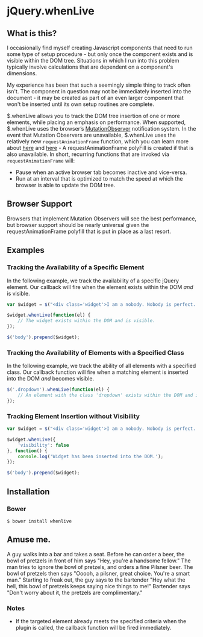 jQuery.whenLive
========

## What is this?

I occasionally find myself creating Javascript components that need to run some type of setup procedure - but only once the component exists and is visible within the DOM tree. Situations in which I run into this problem typically involve calculations that are dependent on a component's dimensions.

My experience has been that such a seemingly simple thing to track often isn't. The component in question may not be immediately inserted into the document - it may be created as part of an even larger component that won't be inserted until its own setup routines are complete.

$.whenLive allows you to track the DOM tree insertion of one or more elements, while placing an emphasis on performance. When supported, $.whenLive uses the browser’s [MutationObserver](https://developer.mozilla.org/en-US/docs/Web/API/MutationObserver) notification system. In the event that Mutation Observers are unavailable, $.whenLive uses the relatively new `requestAnimationFrame` function, which you can learn more about [here](http://www.paulirish.com/2011/requestanimationframe-for-smart-animating/) and [here](http://css-tricks.com/using-requestanimationframe/) - A requestAnimationFrame polyFill is created if that is also unavailable. In short, recurring functions that are invoked via `requestAnimationFrame` will:

* Pause when an active browser tab becomes inactive and vice-versa.
* Run at an interval that is optimized to match the speed at which the browser is able to update the DOM tree.

## Browser Support

Browsers that implement Mutation Observers will see the best performance, but browser support should be nearly universal given the requestAnimationFrame polyfill that is put in place as a last resort.

## Examples

### Tracking the Availability of a Specific Element

In the following example, we track the availability of a specific jQuery element. Our callback will fire when the element exists within the DOM *and* is visible.

```javascript
var $widget = $("<div class='widget'>I am a nobody. Nobody is perfect. Therefore, I am perfect.</div>");

$widget.whenLive(function(el) {
	// The widget exists within the DOM and is visible.
});

$('body').prepend($widget);
```

### Tracking the Availability of Elements with a Specified Class

In the following example, we track the ability of all elements with a specified class. Our callback function will fire when a matching element is inserted into the DOM *and* becomes visible.

```javascript
$('.dropdown').whenLive(function(el) {
	// An element with the class 'dropdown' exists within the DOM and is visible.
});
```

### Tracking Element Insertion without Visibility

```javascript
var $widget = $("<div class='widget'>I am a nobody. Nobody is perfect. Therefore, I am perfect.</div>");

$widget.whenLive({
	'visibility': false
}, function() {
	console.log('Widget has been inserted into the DOM.');
});

$('body').prepend($widget);
```

## Installation

### Bower

	$ bower install whenlive

## Amuse me.

A guy walks into a bar and takes a seat. Before he can order a beer, the bowl of pretzels in front of him says "Hey, you're a handsome fellow." The man tries to ignore the bowl of pretzels, and orders a fine Pilsner beer. The bowl of pretzels then says "Ooooh, a pilsner, great choice. You're a smart man." Starting to freak out, the guy says to the bartender "Hey what the hell, this bowl of pretzels keeps saying nice things to me!" Bartender says "Don't worry about it, the pretzels are complimentary."

### Notes

* If the targeted element already meets the specified criteria when the plugin is called, the callback function will be fired immediately.

